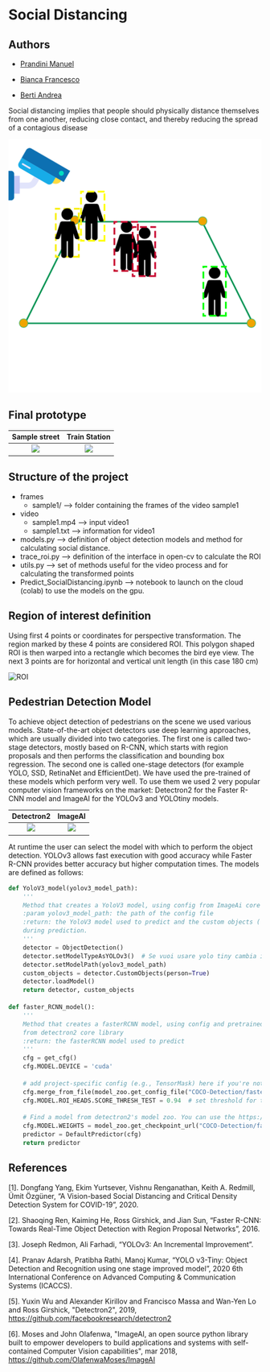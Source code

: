 # Social Distancing

## Authors

- [Prandini Manuel](https://github.com/ManuelPrandini)

- [Bianca Francesco ](https://github.com/francescobianca)

- [Berti Andrea ](https://github.com/andreaberti)

Social distancing implies that people should physically distance themselves from one another, reducing close contact, and thereby reducing the spread of a contagious disease 

![Logo](https://github.com/ManuelPrandini/SocialDistancing/blob/master/img/logo.png)

## Final prototype

Sample street            |  Train Station
:-------------------------:|:-------------------------:
![](https://github.com/ManuelPrandini/SocialDistancing/blob/master/img/output_fasterRCNN_final_sample1.gif)  |  ![](https://github.com/ManuelPrandini/SocialDistancing/blob/master/img/output-fasterRCNN-final-sample52.gif)

## Structure of the project

- frames
  - sample1/ --> folder containing the frames of the video sample1
- video
  - sample1.mp4 --> input video1
  - sample1.txt --> information for video1
- models.py --> definition of object detection models and method for calculating social distance.
- trace_roi.py --> definition of the interface in open-cv to calculate the ROI 
- utils.py --> set of methods useful for the video process and for calculating the transformed points
- Predict_SocialDistancing.ipynb --> notebook to launch on the cloud (colab) to use the models on the gpu.

## Region of interest definition

Using first 4 points or coordinates for perspective transformation. The region marked by these 4 points are considered ROI. This polygon shaped ROI is then warped into a rectangle which becomes the bird eye view. The next 3 points are for horizontal and vertical unit length (in this case 180 cm)

![ROI](https://github.com/ManuelPrandini/SocialDistancing/blob/master/img/record_trace_ROI.gif)

## Pedestrian Detection Model

To achieve object detection of pedestrians on the scene we used various models. State-of-the-art object detectors use deep learning approaches, which are usually divided into two categories. The first one is called two-stage detectors, mostly based on R-CNN, which starts with region proposals and then performs the classification and bounding box regression. The second one is called one-stage detectors (for example YOLO, SSD, RetinaNet and EfficientDet). We have used the pre-trained of these models which perform very well. To use them we used 2 very popular computer vision frameworks on the market: Detectron2 for the Faster R-CNN model and ImageAI for the YOLOv3 and YOLOtiny models.

Detectron2            |  ImageAI
:-------------------------:|:-------------------------:
![](https://miro.medium.com/max/4000/0*VbMjGBHMC6GnDKUp.png)  |  ![](https://gitee.com/vincent_hice/ImageAI/raw/master/logo1.png)

At runtime the user can select the model with which to perform the object detection. YOLOv3 allows fast execution with good accuracy while Faster R-CNN provides better accuracy but higher computation times. The models are defined as follows:

```python
def YoloV3_model(yolov3_model_path):
    '''
    Method that creates a YoloV3 model, using config from ImageAi core library.
    :param yolov3_model_path: the path of the config file
    :return: the YoloV3 model used to predict and the custom objects ( only poeple) to pass to the model
    during prediction.
    '''
    detector = ObjectDetection()
    detector.setModelTypeAsYOLOv3()  # Se vuoi usare yolo tiny cambia il set model
    detector.setModelPath(yolov3_model_path)
    custom_objects = detector.CustomObjects(person=True)
    detector.loadModel()
    return detector, custom_objects
    
def faster_RCNN_model():
    '''
    Method that creates a fasterRCNN model, using config and pretrained weights
    from detectron2 core library
    :return: the fasterRCNN model used to predict
    '''
    cfg = get_cfg()
    cfg.MODEL.DEVICE = 'cuda'

    # add project-specific config (e.g., TensorMask) here if you're not running a model in detectron2's core library
    cfg.merge_from_file(model_zoo.get_config_file("COCO-Detection/faster_rcnn_R_50_C4_3x.yaml"))
    cfg.MODEL.ROI_HEADS.SCORE_THRESH_TEST = 0.94  # set threshold for this model

    # Find a model from detectron2's model zoo. You can use the https://dl.fbaipublicfiles... url as well
    cfg.MODEL.WEIGHTS = model_zoo.get_checkpoint_url("COCO-Detection/faster_rcnn_R_50_C4_3x.yaml")
    predictor = DefaultPredictor(cfg)
    return predictor
```

## References

[1]. Dongfang Yang, Ekim Yurtsever, Vishnu Renganathan, Keith A. Redmill, Ümit Özgüner, “A Vision-based Social Distancing and Critical Density Detection System for COVID-19”, 2020.

[2]. Shaoqing Ren, Kaiming He, Ross Girshick, and Jian Sun, “Faster R-CNN: Towards Real-Time Object
Detection with Region Proposal Networks”, 2016.

[3]. Joseph Redmon, Ali Farhadi, “YOLOv3: An Incremental Improvement”.

[4]. Pranav Adarsh, Pratibha Rathi, Manoj Kumar, “YOLO v3-Tiny: Object Detection and Recognition using
one stage improved model”, 2020 6th International Conference on Advanced Computing & Communication Systems (ICACCS). 

[5]. Yuxin Wu and Alexander Kirillov and Francisco Massa and Wan-Yen Lo and Ross Girshick, "Detectron2", 2019, https://github.com/facebookresearch/detectron2

[6]. Moses and John Olafenwa, "ImageAI, an open source python library built to empower developers to build applications and systems  with self-contained Computer Vision capabilities", mar 2018, https://github.com/OlafenwaMoses/ImageAI

